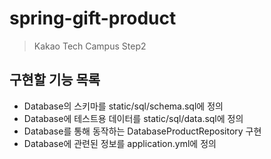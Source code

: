 # spring-gift-product
> Kakao Tech Campus Step2

## 구현할 기능 목록
- Database의 스키마를 static/sql/schema.sql에 정의
- Database에 테스트용 데이터를 static/sql/data.sql에 정의
- Database를 통해 동작하는 DatabaseProductRepository 구현
- Database에 관련된 정보를 application.yml에 정의